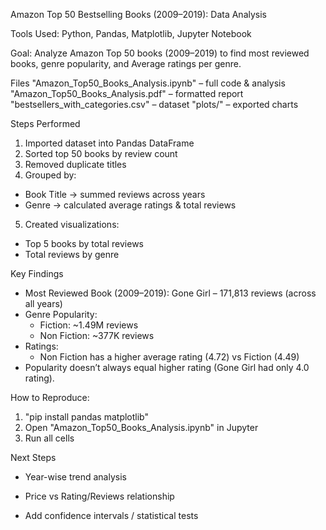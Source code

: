 Amazon Top 50 Bestselling Books (2009–2019): Data Analysis

Tools Used: Python, Pandas, Matplotlib, Jupyter Notebook

Goal: Analyze Amazon Top 50 books (2009–2019) to find most reviewed books, genre popularity, and Average ratings per genre.

Files
 "Amazon_Top50_Books_Analysis.ipynb" – full code & analysis
 "Amazon_Top50_Books_Analysis.pdf" – formatted report
 "bestsellers_with_categories.csv" – dataset
 "plots/" – exported charts

Steps Performed
 1. Imported dataset into Pandas DataFrame
 2. Sorted top 50 books by review count
 3. Removed duplicate titles
 4. Grouped by:
   - Book Title → summed reviews across years
   - Genre → calculated average ratings & total reviews
 5. Created visualizations:
   - Top 5 books by total reviews
   - Total reviews by genre

Key Findings
- Most Reviewed Book (2009–2019):
  Gone Girl – 171,813 reviews (across all years)
- Genre Popularity:  
  - Fiction: ~1.49M reviews  
  - Non Fiction: ~377K reviews
- Ratings: 
  - Non Fiction has a higher average rating (4.72) vs Fiction (4.49)
- Popularity doesn’t always equal higher rating (Gone Girl had only 4.0 rating).

How to Reproduce:
1. "pip install pandas matplotlib"
2. Open "Amazon_Top50_Books_Analysis.ipynb" in Jupyter
3. Run all cells

Next Steps
- Year-wise trend analysis
- Price vs Rating/Reviews relationship

- Add confidence intervals / statistical tests

